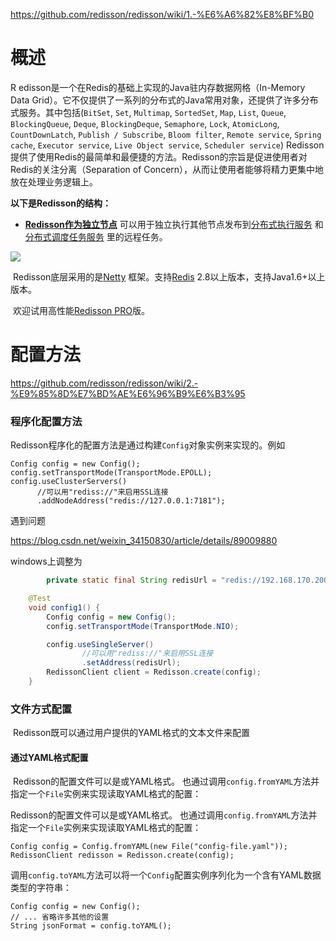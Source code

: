 https://github.com/redisson/redisson/wiki/1.-%E6%A6%82%E8%BF%B0

# 概述

R	edisson是一个在Redis的基础上实现的Java驻内存数据网格（In-Memory Data Grid）。它不仅提供了一系列的分布式的Java常用对象，还提供了许多分布式服务。其中包括(`BitSet`, `Set`, `Multimap`, `SortedSet`, `Map`, `List`, `Queue`, `BlockingQueue`, `Deque`, `BlockingDeque`, `Semaphore`, `Lock`, `AtomicLong`, `CountDownLatch`, `Publish / Subscribe`, `Bloom filter`, `Remote service`, `Spring cache`, `Executor service`, `Live Object service`, `Scheduler service`) Redisson提供了使用Redis的最简单和最便捷的方法。Redisson的宗旨是促进使用者对Redis的关注分离（Separation of Concern），从而让使用者能够将精力更集中地放在处理业务逻辑上。

**以下是Redisson的结构：**

* **[Redisson作为独立节点](https://github.com/redisson/redisson/wiki/12.-独立节点模式)** 可以用于独立执行其他节点发布到[分布式执行服务](https://github.com/redisson/redisson/wiki/9.-分布式服务/#93-分布式执行服务executor-service) 和 [分布式调度任务服务](https://github.com/redisson/redisson/wiki/9.-分布式服务/#94-分布式调度任务服务scheduler-service) 里的远程任务。

![](https://pic.imgdb.cn/item/60d44902844ef46bb2056652.jpg)

​	Redisson底层采用的是[Netty](http://netty.io/) 框架。支持[Redis](http://redis.cn/) 2.8以上版本，支持Java1.6+以上版本。

​	欢迎试用高性能[Redisson PRO](https://redisson.pro/)版。

# 配置方法

https://github.com/redisson/redisson/wiki/2.-%E9%85%8D%E7%BD%AE%E6%96%B9%E6%B3%95

### 程序化配置方法

​	Redisson程序化的配置方法是通过构建`Config`对象实例来实现的。例如

```
Config config = new Config();
config.setTransportMode(TransportMode.EPOLL);
config.useClusterServers()
      //可以用"rediss://"来启用SSL连接
      .addNodeAddress("redis://127.0.0.1:7181");
```

遇到问题

https://blog.csdn.net/weixin_34150830/article/details/89009880

windows上调整为

```java
	    private static final String redisUrl = "redis://192.168.170.200:6379";

	@Test
    void config1() {
        Config config = new Config();
        config.setTransportMode(TransportMode.NIO);

        config.useSingleServer()
                //可以用"rediss://"来启用SSL连接
                .setAddress(redisUrl);
        RedissonClient client = Redisson.create(config);
    }	
```

### 文件方式配置

​	Redisson既可以通过用户提供的YAML格式的文本文件来配置

####  通过YAML格式配置

​	Redisson的配置文件可以是或YAML格式。 也通过调用`config.fromYAML`方法并指定一个`File`实例来实现读取YAML格式的配置：

Redisson的配置文件可以是或YAML格式。 也通过调用`config.fromYAML`方法并指定一个`File`实例来实现读取YAML格式的配置：

```
Config config = Config.fromYAML(new File("config-file.yaml"));
RedissonClient redisson = Redisson.create(config);
```

调用`config.toYAML`方法可以将一个`Config`配置实例序列化为一个含有YAML数据类型的字符串：

```
Config config = new Config();
// ... 省略许多其他的设置
String jsonFormat = config.toYAML();
```

